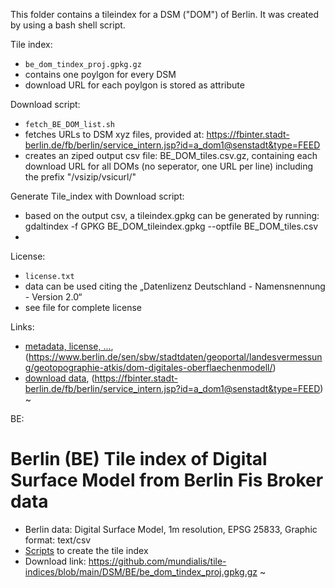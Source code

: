 This folder contains a tileindex for a DSM ("DOM") of Berlin. It was created by using a bash shell script.

Tile index:
- `be_dom_tindex_proj.gpkg.gz`
- contains one poylgon for every DSM
- download URL for each poylgon is stored as attribute

Download script:
- `fetch_BE_DOM_list.sh`
- fetches URLs to DSM xyz files, provided at: https://fbinter.stadt-berlin.de/fb/berlin/service_intern.jsp?id=a_dom1@senstadt&type=FEED 
- creates an ziped output csv file: BE_DOM_tiles.csv.gz, 
containing each download URL for all DOMs (no seperator, one URL per line) including the prefix "/vsizip/vsicurl/"

Generate Tile_index with Download script:
- based on the output csv, a tileindex.gpkg can be generated by running: gdaltindex -f GPKG BE_DOM_tileindex.gpkg --optfile BE_DOM_tiles.csv
- 
License:
- `license.txt`
- data can be used citing the „Datenlizenz Deutschland - Namensnennung - Version 2.0“
- see file for complete license

Links:
- [metadata, license, ...](https://fbinter.stadt-berlin.de/fb/gisbroker.do;jsessionid=C3D021CE7E226756715079DF697D901D?cmd=map_start), (https://www.berlin.de/sen/sbw/stadtdaten/geoportal/landesvermessung/geotopographie-atkis/dom-digitales-oberflaechenmodell/)
- [download data](https://fbinter.stadt-berlin.de/fb/gisbroker.do;jsessionid=C3D021CE7E226756715079DF697D901D?cmd=map_start), (https://fbinter.stadt-berlin.de/fb/berlin/service_intern.jsp?id=a_dom1@senstadt&type=FEED)
~                                                                    


BE:

# Berlin (BE) Tile index of Digital Surface Model from Berlin Fis Broker data

* Berlin data: Digital Surface Model, 1m resolution, EPSG 25833, Graphic format: text/csv
* [Scripts](https://github.com/mundialis/tile-indices/blob/main/DSM/BE) to create the tile index
* Download link: https://github.com/mundialis/tile-indices/blob/main/DSM/BE/be_dom_tindex_proj.gpkg.gz
~                                                                                                                    
